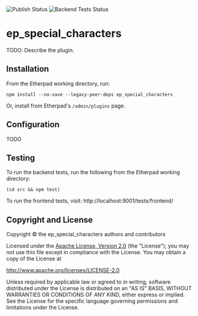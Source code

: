 ![Publish Status](https://github.com/ether/ep_special_characters/workflows/Node.js%20Package/badge.svg) ![Backend Tests Status](https://github.com/ether/ep_special_characters/workflows/Backend%20tests/badge.svg)

# ep_special_characters

TODO: Describe the plugin.

## Installation

From the Etherpad working directory, run:

```shell
npm install --no-save --legacy-peer-deps ep_special_characters
```

Or, install from Etherpad's `/admin/plugins` page.

## Configuration

TODO

## Testing

To run the backend tests, run the following from the Etherpad working directory:

```shell
(cd src && npm test)
```

To run the frontend tests, visit: http://localhost:9001/tests/frontend/

## Copyright and License

Copyright © the ep_special_characters authors and contributors

Licensed under the [Apache License, Version 2.0](LICENSE) (the "License"); you
may not use this file except in compliance with the License. You may obtain a
copy of the License at

http://www.apache.org/licenses/LICENSE-2.0

Unless required by applicable law or agreed to in writing, software distributed
under the License is distributed on an "AS IS" BASIS, WITHOUT WARRANTIES OR
CONDITIONS OF ANY KIND, either express or implied. See the License for the
specific language governing permissions and limitations under the License.
